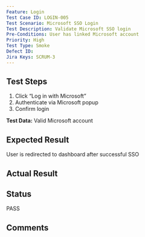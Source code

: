 ```yaml
---
Feature: Login
Test Case ID: LOGIN-005
Test Scenario: Microsoft SSO Login
Test Description: Validate Microsoft SSO login
Pre-Conditions: User has linked Microsoft account
Priority: High
Test Type: Smoke
Defect ID: 
Jira Keys: SCRUM-3
---
```


## Test Steps
1. Click “Log in with Microsoft”
2. Authenticate via Microsoft popup
3. Confirm login

**Test Data:** Valid Microsoft account

## Expected Result
User is redirected to dashboard after successful SSO

## Actual Result


## Status
PASS

## Comments

